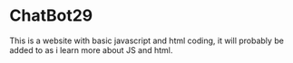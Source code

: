# ChatBot29
This is a website with basic javascript and html coding, it will probably be added to as i learn more about JS and html.
